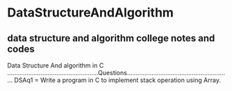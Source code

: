 # DataStructureAndAlgorithm
data structure and algorithm college notes and codes 
-----------------------------------------------------------------------------------------------------------


Data Structure And algorithm in C 
....................................................Questions...........................................................
DSAq1 = Write a program in C to implement stack operation using Array.
